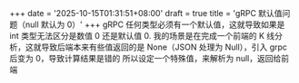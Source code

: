 +++
date = '2025-10-15T01:31:51+08:00'
draft = true
title = 'gRPC 默认值问题（null 默认为 0）'
+++
 gRPC 任何类型必须有一个默认值，这就导致如果是 int 类型无法区分是数值 0 还是默认值 0.
 我的场景是在完成一个前端的 K 线分析，这就导致后端本来有些值返回的是 None（JSON 处理为 Null），引入 grpc 后变为 0，导致计算结果是错的
所以设定一个特殊值，来解析为 null，返回给前端